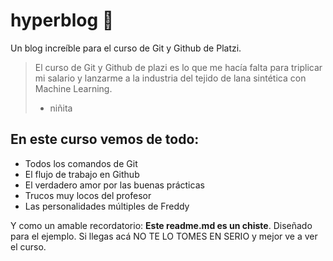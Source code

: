 # hyperblog 💚
Un blog increíble para el curso de Git y Github de Platzi.
>El curso de Git y Github de plazi es lo que me hacía falta para triplicar mi salario y lanzarme a la industria del tejido de lana sintética con Machine Learning.
> - niñita

## En este curso vemos de todo:
* Todos los comandos de Git
* El flujo de trabajo en Github
* El verdadero amor por las buenas prácticas
* Trucos muy locos del profesor
* Las personalidades múltiples de Freddy

Y como un amable recordatorio: **Este readme.md es un chiste**. Diseñado para el ejemplo. Si llegas acá NO TE LO TOMES EN SERIO y mejor ve a ver el curso.